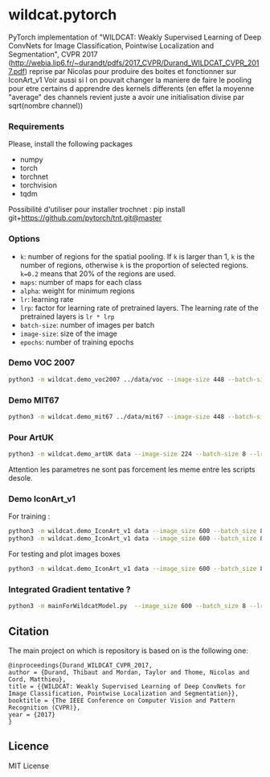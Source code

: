 # wildcat.pytorch
PyTorch implementation of "WILDCAT: Weakly Supervised Learning of Deep ConvNets for Image Classification, Pointwise Localization and Segmentation", CVPR 2017 (http://webia.lip6.fr/~durandt/pdfs/2017_CVPR/Durand_WILDCAT_CVPR_2017.pdf) reprise par Nicolas pour produire des boites et fonctionner sur IconArt_v1
Voir aussi si l on pouvait changer la maniere de faire le pooling pour etre certains d apprendre des kernels differents (en effet la moyenne "average" des channels revient juste a avoir une initialisation divise par sqrt(nombre channel))

### Requirements
Please, install the following packages
- numpy
- torch
- torchnet
- torchvision
- tqdm

Possibilité d'utiliser pour installer trochnet : pip install git+https://github.com/pytorch/tnt.git@master

### Options

- `k`: number of regions for the spatial pooling. If `k` is larger than 1, `k` is the number of regions, otherwise `k` is the proportion of selected regions. `k=0.2` means that 20% of the regions are used.  
- `maps`: number of maps for each class
- `alpha`: weight for minimum regions
- `lr`: learning rate
- `lrp`: factor for learning rate of pretrained layers. The learning rate of the pretrained layers is `lr * lrp`
- `batch-size`: number of images per batch
- `image-size`: size of the image
- `epochs`: number of training epochs

### Demo VOC 2007
```sh
python3 -m wildcat.demo_voc2007 ../data/voc --image-size 448 --batch-size 16 --lrp 0.1 --lr 0.01 --epochs 20 --k 0.2 --maps 8 --alpha 0.7
```

### Demo MIT67
```sh
python3 -m wildcat.demo_mit67 ../data/mit67 --image-size 448 --batch-size 16 --lrp 0.1 --lr 0.001 --epochs 20 --k 0.4 --maps 8
```

### Pour ArtUK 
```sh
python3 -m wildcat.demo_artUK data --image-size 224 --batch-size 8 --lrp 0.1 --lr 0.01 --epochs 20 --k 3 --maps 4 --alpha 0.7
```

Attention les parametres ne sont pas forcement les meme entre les scripts desole.
### Demo IconArt_v1
For training :
```sh
python3 -m wildcat.demo_IconArt_v1 data --image_size 600 --batch_size 8 --lrp 0.1 --lr 0.01 --epochs 20 --k 0.2 --maps 4 --alpha 0.7
python3 -m wildcat.demo_IconArt_v1 data --image_size 600 --batch_size 8 --lrp 0.1 --lr 0.01 --epochs 20 --k 25 --maps 8 --alpha 0.7
```

For testing and plot images boxes
```sh
python3 -m wildcat.demo_IconArt_v1 data --image_size 600 --batch_size 8 --lrp 0.1 --lr 0.01 --epochs 20 --k 0.2 --maps 4 --alpha 0.7 --test --plot
```

### Integrated Gradient tentative ? 
```sh
python3 -m mainForWildcatModel.py  --image_size 600 --batch_size 8 --lrp 0.1 --lr 0.01 --epochs 20 --k 25 --maps 8 --alpha 0.7
```

## Citation

The main project on which is repository is based on is the following one:

```
@inproceedings{Durand_WILDCAT_CVPR_2017,
author = {Durand, Thibaut and Mordan, Taylor and Thome, Nicolas and Cord, Matthieu},
title = {{WILDCAT: Weakly Supervised Learning of Deep ConvNets for Image Classification, Pointwise Localization and Segmentation}},
booktitle = {The IEEE Conference on Computer Vision and Pattern Recognition (CVPR)},
year = {2017}
}
```

## Licence

MIT License
